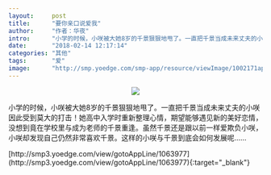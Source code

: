 ```yaml
---
layout:     post
title:      "要你亲口说爱我"
author:     "作者：华夜"
intro:      "小学的时候，小咲被大她8岁的千景狠狠地甩了。一直把千景当成未来丈夫的小咲因此受到莫大的打击！她高中入学时重新整理心情，期望能够遇见新的美好恋情，没想到竟在学校里与成为老师的千景重逢。虽然千景还是跟以前一样爱欺负小咲，小咲却发现自己仍然非常喜欢千景。这样的小咲与千景到底会如何发展呢……"
date:       "2018-02-14 12:17:14"
categories: "其他"
tags:       "爱"
image:      "http://smp.yoedge.com/smp-app/resource/viewImage/1002171appline.png"
---
```

<div style="text-align: center">
<p><img src="http://smp.yoedge.com/smp-app/resource/viewImage/1002171appline.png"/></p>
</div>
<p class="post-meta">
<span>小学的时候，小咲被大她8岁的千景狠狠地甩了。一直把千景当成未来丈夫的小咲因此受到莫大的打击！她高中入学时重新整理心情，期望能够遇见新的美好恋情，没想到竟在学校里与成为老师的千景重逢。虽然千景还是跟以前一样爱欺负小咲，小咲却发现自己仍然非常喜欢千景。这样的小咲与千景到底会如何发展呢……</span>
</p>
[http://smp3.yoedge.com/view/gotoAppLine/1063977](http://smp3.yoedge.com/view/gotoAppLine/1063977){:target="_blank"}


